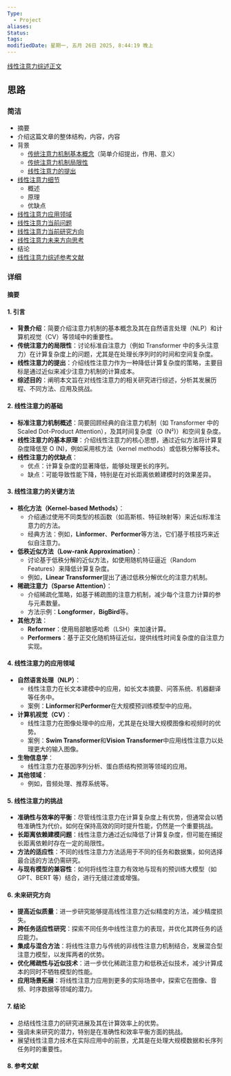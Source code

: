 ```yaml
---
Type:
  - Project
aliases: 
Status: 
tags: 
modifiedDate: 星期一, 五月 26日 2025, 8:44:19 晚上
---
```


[线性注意力综述正文](线性注意力综述正文.md)

## 思路

### 简洁

- 摘要
- 介绍这篇文章的整体结构，内容，内容
- 背景
	- [传统注意力机制基本概念](传统注意力机制基本概念.md)（简单介绍提出，作用、意义）
	- [传统注意力机制局限性](传统注意力机制局限性.md)
	- [线性注意力的提出](线性注意力的提出.md)
- [线性注意力细节](线性注意力细节.md)
	- 概述
	- 原理
	- 优缺点
- [线性注意力应用领域](线性注意力应用领域.md)
- [线性注意力当前问题](线性注意力当前问题.md)
- [线性注意力当前研究方向](线性注意力当前研究方向.md)
- [线性注意力未来方向思考](线性注意力未来方向思考.md)
- 结论
- [线性注意力综述参考文献](线性注意力综述参考文献.md)

### 详细

#### 摘要

#### 1. **引言**

- **背景介绍**：简要介绍注意力机制的基本概念及其在自然语言处理（NLP）和计算机视觉（CV）等领域中的重要性。
- **传统注意力的局限性**：讨论标准自注意力（例如 Transformer 中的多头注意力）在计算复杂度上的问题，尤其是在处理长序列时的时间和空间复杂度。
- **线性注意力的提出**：介绍线性注意力作为一种降低计算复杂度的策略，主要目标是通过近似来减少注意力机制的计算成本。
- **综述目的**：阐明本文旨在对线性注意力的相关研究进行综述，分析其发展历程、不同方法、应用及挑战。

#### 2. **线性注意力的基础**

- **标准注意力机制概述**：简要回顾经典的自注意力机制（如 Transformer 中的 Scaled Dot-Product Attention），及其时间复杂度（O (N²)）和空间复杂度。
- **线性注意力的基本原理**：介绍线性注意力的核心思想，通过近似方法将计算复杂度降低至 O (N)，例如采用核方法（kernel methods）或低秩分解等技术。
- **线性注意力的优缺点**：
    - 优点：计算复杂度的显著降低，能够处理更长的序列。
    - 缺点：可能导致性能下降，特别是在对长距离依赖建模时的效果差异。

#### 3. **线性注意力的关键方法**

- **核化方法（Kernel-based Methods）**：
    - 介绍通过使用不同类型的核函数（如高斯核、特征映射等）来近似标准注意力的方法。
    - 经典方法：例如，**Linformer**、**Performer**等方法，它们基于核技巧来近似自注意力。
- **低秩近似方法（Low-rank Approximation）**：
    - 讨论基于低秩分解的近似方法，如使用随机特征逼近（Random Features）来降低计算复杂度。
    - 例如，**Linear Transformer**提出了通过低秩分解优化的注意力机制。
- **稀疏注意力（Sparse Attention）**：
    - 介绍稀疏化策略，如基于稀疏图的注意力机制，减少每个注意力计算的参与元素数量。
    - 方法示例：**Longformer**，**BigBird**等。
- **其他方法**：
    - **Reformer**：使用局部敏感哈希（LSH）来加速计算。
    - **Performers**：基于正交化随机特征近似，提供线性时间复杂度的自注意力实现。

#### 4. **线性注意力的应用领域**

- **自然语言处理（NLP）**：
    - 线性注意力在长文本建模中的应用，如长文本摘要、问答系统、机器翻译等任务中。
    - 案例：**Linformer**和**Performer**在大规模预训练模型中的应用。
- **计算机视觉（CV）**：
    - 线性注意力在图像处理中的应用，尤其是在处理大规模图像和视频时的优势。
    - 案例：**Swim Transformer**和**Vision Transformer**中应用线性注意力以处理更大的输入图像。
- **生物信息学**：
    - 线性注意力在基因序列分析、蛋白质结构预测等领域的应用。
- **其他领域**：
    - 例如，音频处理、推荐系统等。

#### 5. **线性注意力的挑战**

- **准确性与效率的平衡**：尽管线性注意力在计算复杂度上有优势，但通常会以牺牲准确性为代价。如何在保持高效的同时提升性能，仍然是一个重要挑战。
- **长距离依赖建模问题**：线性注意力通过近似降低了计算复杂度，但可能在捕捉长距离依赖时存在一定的局限性。
- **方法的适应性**：不同的线性注意力方法适用于不同的任务和数据集，如何选择最合适的方法仍需研究。
- **与现有模型的兼容性**：如何将线性注意力有效地与现有的预训练大模型（如 GPT、BERT 等）结合，进行无缝过渡或增强。

#### 6. **未来研究方向**

- **提高近似质量**：进一步研究能够提高线性注意力近似精度的方法，减少精度损失。
- **跨任务适应性研究**：探索不同任务中线性注意力的表现，并优化其跨任务的适应能力。
- **集成与混合方法**：将线性注意力与传统的非线性注意力机制结合，发展混合型注意力模型，以发挥两者的优势。
- **优化稀疏性与近似技术**：进一步优化稀疏注意力和低秩近似技术，减少计算成本的同时不牺牲模型的性能。
- **应用场景拓展**：将线性注意力应用到更多的实际场景中，探索它在图像、音频、时序数据等领域的潜力。

#### 7. **结论**

- 总结线性注意力的研究进展及其在计算效率上的优势。
- 强调未来研究的潜力，特别是在准确性和效率平衡方面的挑战。
- 展望线性注意力技术在实际应用中的前景，尤其是在处理大规模数据和长序列任务时的重要性。

#### 8. **参考文献**
